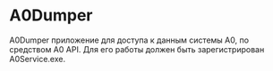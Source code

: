 # A0Dumper
A0Dumper приложение для доступа к данным системы А0, по средством A0 API. Для его работы должен быть зарегистрирован A0Service.exe. 
